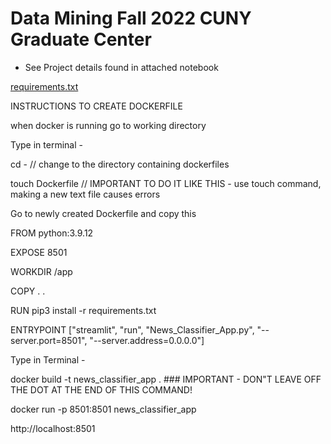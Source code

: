 # Data Mining Fall 2022 CUNY Graduate Center 

- See Project details found in attached notebook 

[requirements.txt](https://github.com/EdwardMMiller/Data-Mining-Project---Fall-2022/files/10222333/requirements.txt)

INSTRUCTIONS TO CREATE DOCKERFILE

when docker is running go to working directory

Type in terminal - 

cd - // change to the directory containing dockerfiles

touch Dockerfile // IMPORTANT TO DO IT LIKE THIS - use touch command, making a new text file causes errors

Go to newly created Dockerfile and copy this 

FROM python:3.9.12

EXPOSE 8501

WORKDIR /app

COPY . .

RUN pip3 install -r requirements.txt

ENTRYPOINT ["streamlit", "run", "News_Classifier_App.py", "--server.port=8501", "--server.address=0.0.0.0"]

Type in Terminal -

docker build -t news_classifier_app . ### IMPORTANT - DON"T LEAVE OFF THE DOT AT THE END OF THIS COMMAND!

docker run -p 8501:8501 news_classifier_app

http://localhost:8501

